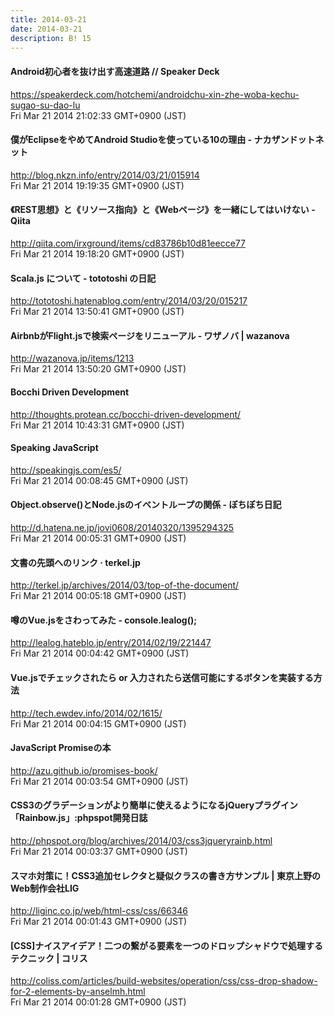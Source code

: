 ```yaml
---
title: 2014-03-21
date: 2014-03-21
description: B! 15
---
```


#### Android初心者を抜け出す高速道路 // Speaker Deck
https://speakerdeck.com/hotchemi/androidchu-xin-zhe-woba-kechu-sugao-su-dao-lu<br>
Fri Mar 21 2014 21:02:33 GMT+0900 (JST)<br>


#### 僕がEclipseをやめてAndroid Studioを使っている10の理由 - ナカザンドットネット
http://blog.nkzn.info/entry/2014/03/21/015914<br>
Fri Mar 21 2014 19:19:35 GMT+0900 (JST)<br>


#### 《REST思想》と《リソース指向》と《Webページ》を一緒にしてはいけない - Qiita
http://qiita.com/irxground/items/cd83786b10d81eecce77<br>
Fri Mar 21 2014 19:18:20 GMT+0900 (JST)<br>


#### Scala.js について - tototoshi の日記
http://tototoshi.hatenablog.com/entry/2014/03/20/015217<br>
Fri Mar 21 2014 13:50:41 GMT+0900 (JST)<br>


#### AirbnbがFlight.jsで検索ページをリニューアル - ワザノバ | wazanova
http://wazanova.jp/items/1213<br>
Fri Mar 21 2014 13:50:20 GMT+0900 (JST)<br>


#### Bocchi Driven Development
http://thoughts.protean.cc/bocchi-driven-development/<br>
Fri Mar 21 2014 10:43:31 GMT+0900 (JST)<br>


#### Speaking JavaScript
http://speakingjs.com/es5/<br>
Fri Mar 21 2014 00:08:45 GMT+0900 (JST)<br>


#### Object.observe()とNode.jsのイベントループの関係 - ぼちぼち日記
http://d.hatena.ne.jp/jovi0608/20140320/1395294325<br>
Fri Mar 21 2014 00:05:31 GMT+0900 (JST)<br>


#### 文書の先頭へのリンク · terkel.jp
http://terkel.jp/archives/2014/03/top-of-the-document/<br>
Fri Mar 21 2014 00:05:18 GMT+0900 (JST)<br>


#### 噂のVue.jsをさわってみた - console.lealog();
http://lealog.hateblo.jp/entry/2014/02/19/221447<br>
Fri Mar 21 2014 00:04:42 GMT+0900 (JST)<br>


####  Vue.jsでチェックされたら or 入力されたら送信可能にするボタンを実装する方法
http://tech.ewdev.info/2014/02/1615/<br>
Fri Mar 21 2014 00:04:15 GMT+0900 (JST)<br>


#### JavaScript Promiseの本
http://azu.github.io/promises-book/<br>
Fri Mar 21 2014 00:03:54 GMT+0900 (JST)<br>


#### CSS3のグラデーションがより簡単に使えるようになるjQueryプラグイン「Rainbow.js」:phpspot開発日誌
http://phpspot.org/blog/archives/2014/03/css3jqueryrainb.html<br>
Fri Mar 21 2014 00:03:37 GMT+0900 (JST)<br>


#### スマホ対策に！CSS3追加セレクタと疑似クラスの書き方サンプル | 東京上野のWeb制作会社LIG
http://liginc.co.jp/web/html-css/css/66346<br>
Fri Mar 21 2014 00:01:43 GMT+0900 (JST)<br>


####   [CSS]ナイスアイデア！二つの繋がる要素を一つのドロップシャドウで処理するテクニック | コリス
http://coliss.com/articles/build-websites/operation/css/css-drop-shadow-for-2-elements-by-anselmh.html<br>
Fri Mar 21 2014 00:01:28 GMT+0900 (JST)<br>



